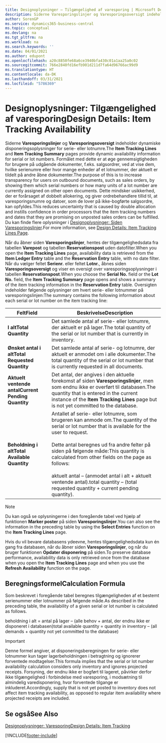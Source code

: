 ```yaml
---
title: Designoplysninger – Tilgængelighed af varesporing | Microsoft Docs
description: Siderne Varesporingslinjer og Varesporingsoversigt indeholder dynamiske disponeringsoplysninger for serie- eller lotnumre. Formålet med dette er at øge gennemsigtigheden for brugere på udgående dokumenter, f.eks. salgsordrer, ved at vise dem, hvilke serienumre eller hvor mange enheder af et lotnummer, der aktuelt er tildelt på andre åbne dokumenter.
author: SorenGP
ms.service: dynamics365-business-central
ms.topic: conceptual
ms.devlang: na
ms.tgt_pltfrm: na
ms.workload: na
ms.search.keywords: ''
ms.date: 04/01/2021
ms.author: edupont
ms.openlocfilehash: a20c8850fe68a6ce3940bfa430c01a1aa25a0c02
ms.sourcegitcommit: 766e2840fd16efb901d211d7fa64d96766ac99d9
ms.translationtype: HT
ms.contentlocale: da-DK
ms.lasthandoff: 03/31/2021
ms.locfileid: "5786369"
---
```

# <a name="design-details-item-tracking-availability"></a><span data-ttu-id="84797-104">Designoplysninger: Tilgængelighed af varesporing</span><span class="sxs-lookup"><span data-stu-id="84797-104">Design Details: Item Tracking Availability</span></span>
<span data-ttu-id="84797-105">Siderne **Varesporingslinjer** og **Varesporingsoversigt** indeholder dynamiske disponeringsoplysninger for serie- eller lotnumre.</span><span class="sxs-lookup"><span data-stu-id="84797-105">The **Item Tracking Lines** and **Item Tracking Summary** pages provide dynamic availability information for serial or lot numbers.</span></span> <span data-ttu-id="84797-106">Formålet med dette er at øge gennemsigtigheden for brugere på udgående dokumenter, f.eks. salgsordrer, ved at vise dem, hvilke serienumre eller hvor mange enheder af et lotnummer, der aktuelt er tildelt på andre åbne dokumenter.</span><span class="sxs-lookup"><span data-stu-id="84797-106">The purpose of this is to increase transparency for users on outbound documents, such as sales orders, by showing them which serial numbers or how many units of a lot number are currently assigned on other open documents.</span></span> <span data-ttu-id="84797-107">Dette mindsker usikkerhed, der er forårsaget af dobbelt allokering, og giver ordrebehandlere tillid til, at varesporingsnumre og datoer, som de lover på ikke-bogførte salgsordre, kan opfyldes.</span><span class="sxs-lookup"><span data-stu-id="84797-107">This reduces uncertainty that is caused by double allocation and instills confidence in order processors that the item tracking numbers and dates that they are promising on unposted sales orders can be fulfilled.</span></span> <span data-ttu-id="84797-108">Du kan finde flere oplysninger i [Designoplysninger: Siden Varesporingslinjer](design-details-item-tracking-lines-window.md).</span><span class="sxs-lookup"><span data-stu-id="84797-108">For more information, see [Design Details: Item Tracking Lines Page](design-details-item-tracking-lines-window.md).</span></span>  

 <span data-ttu-id="84797-109">Når du åbner siden **Varesporingslinjer**, hentes der tilgængelighedsdata fra tabellen **Varepost** og tabellen **Reservationspost** uden datofilter.</span><span class="sxs-lookup"><span data-stu-id="84797-109">When you open the **Item Tracking Lines** page, availability data is retrieved from the **Item Ledger Entry** table and the **Reservation Entry** table, with no date filter.</span></span> <span data-ttu-id="84797-110">Når du vælger feltet **Serienr.** eller feltet **Lotnr.**, åbnes siden **Varesporingsoversigt** og viser en oversigt over varesporingsoplysninger i tabellen **Reservationspost**.</span><span class="sxs-lookup"><span data-stu-id="84797-110">When you choose the **Serial No.** field or the **Lot No.** field, the **Item Tracking Summary** page opens and shows a summary of the item tracking information in the **Reservation Entry** table.</span></span> <span data-ttu-id="84797-111">Oversigten indeholder følgende oplysninger om hvert serie- eller lotnummer på varesporingslinjen:</span><span class="sxs-lookup"><span data-stu-id="84797-111">The summary contains the following information about each serial or lot number on the item tracking line:</span></span>  

|<span data-ttu-id="84797-112">Felt</span><span class="sxs-lookup"><span data-stu-id="84797-112">Field</span></span>|<span data-ttu-id="84797-113">Beskrivelse</span><span class="sxs-lookup"><span data-stu-id="84797-113">Description</span></span>|  
|---------------------------------|---------------------------------------|  
|<span data-ttu-id="84797-114">**I alt**</span><span class="sxs-lookup"><span data-stu-id="84797-114">**Total Quantity**</span></span>|<span data-ttu-id="84797-115">Det samlede antal af serie- eller lotnumre, der aktuelt er på lager.</span><span class="sxs-lookup"><span data-stu-id="84797-115">The total quantity of the serial or lot number that is currently in inventory.</span></span>|  
|<span data-ttu-id="84797-116">**Ønsket antal i alt**</span><span class="sxs-lookup"><span data-stu-id="84797-116">**Total Requested Quantity**</span></span>|<span data-ttu-id="84797-117">Det samlede antal af serie- og lotnumre, der aktuelt er anmodet om i alle dokumenter.</span><span class="sxs-lookup"><span data-stu-id="84797-117">The total quantity of the serial or lot number that is currently requested in all documents.</span></span>|  
|<span data-ttu-id="84797-118">**Aktuelt ventende antal**</span><span class="sxs-lookup"><span data-stu-id="84797-118">**Current Pending Quantity**</span></span>|<span data-ttu-id="84797-119">Det antal, der angives i den aktuelle forekomst af siden **Varesporingslinjer**, men som endnu ikke er overført til databasen.</span><span class="sxs-lookup"><span data-stu-id="84797-119">The quantity that is entered in the current instance of the **Item Tracking Lines** page but is not yet committed to the database.</span></span>|  
|<span data-ttu-id="84797-120">**Beholdning i alt**</span><span class="sxs-lookup"><span data-stu-id="84797-120">**Total Available Quantity**</span></span>|<span data-ttu-id="84797-121">Antallet af serie- eller lotnumre, som brugeren kan anmode om.</span><span class="sxs-lookup"><span data-stu-id="84797-121">The quantity of the serial or lot number that is available for the user to request.</span></span><br /><br /> <span data-ttu-id="84797-122">Dette antal beregnes ud fra andre felter på siden på følgende måde:</span><span class="sxs-lookup"><span data-stu-id="84797-122">This quantity is calculated from other fields on the page as follows:</span></span><br /><br /> <span data-ttu-id="84797-123">aktuelt antal – (anmodet antal i alt + aktuelt ventende antal).</span><span class="sxs-lookup"><span data-stu-id="84797-123">total quantity – (total requested quantity + current pending quantity).</span></span>|  

> [!NOTE]  
>  <span data-ttu-id="84797-124">Du kan også se oplysningerne i den foregående tabel ved hjælp af funktionen **Marker poster** på siden **Varesporingslinjer**.</span><span class="sxs-lookup"><span data-stu-id="84797-124">You can also see the information in the preceding table by using the **Select Entries** function on the **Item Tracking Lines** page.</span></span>  

 <span data-ttu-id="84797-125">Hvis du vil bevare databasens ydeevne, hentes tilgængelighedsdata kun én gang fra databasen, når du åbner siden **Varesporingslinjer**, og når du bruger funktionen **Opdater disponering** på siden.</span><span class="sxs-lookup"><span data-stu-id="84797-125">To preserve database performance, availability data is only retrieved once from the database when you open the **Item Tracking Lines** page and when you use the **Refresh Availability** function on the page.</span></span>  

## <a name="calculation-formula"></a><span data-ttu-id="84797-126">Beregningsformel</span><span class="sxs-lookup"><span data-stu-id="84797-126">Calculation Formula</span></span>  
 <span data-ttu-id="84797-127">Som beskrevet i foregående tabel beregnes tilgængeligheden af et bestemt serienummer eller lotnummer på følgende måde.</span><span class="sxs-lookup"><span data-stu-id="84797-127">As described in the preceding table, the availability of a given serial or lot number is calculated as follows.</span></span>  

 <span data-ttu-id="84797-128">beholdning i alt = antal på lager – (alle behov + antal, der endnu ikke er disponeret i databasen)</span><span class="sxs-lookup"><span data-stu-id="84797-128">total available quantity = quantity in inventory – (all demands + quantity not yet committed to the database)</span></span>  

> [!IMPORTANT]  
>  <span data-ttu-id="84797-129">Denne formel angiver, at disponeringsberegningen for serie- eller lotnummer kun tager lagerbeholdningen i betragtning og ignorerer forventede modtagelser.</span><span class="sxs-lookup"><span data-stu-id="84797-129">This formula implies that the serial or lot number availability calculation considers only inventory and ignores projected receipts.</span></span> <span data-ttu-id="84797-130">Forsyning, der endnu ikke er bogført til lageret, påvirker derfor ikke tilgængelighed i forbindelse med varesporing, i modsætning til almindelig varedisponering, hvor forventede tilgange er inkluderet.</span><span class="sxs-lookup"><span data-stu-id="84797-130">Accordingly, supply that is not yet posted to inventory does not affect item tracking availability, as opposed to regular item availability where projected receipts are included.</span></span>  

## <a name="see-also"></a><span data-ttu-id="84797-131">Se også</span><span class="sxs-lookup"><span data-stu-id="84797-131">See Also</span></span>  
 [<span data-ttu-id="84797-132">Designoplysninger: Varesporing</span><span class="sxs-lookup"><span data-stu-id="84797-132">Design Details: Item Tracking</span></span>](design-details-item-tracking.md)


[!INCLUDE[footer-include](includes/footer-banner.md)]